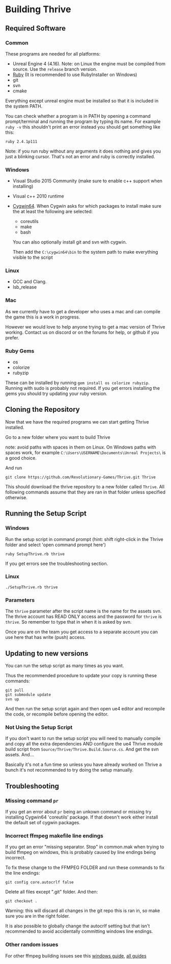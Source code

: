 Building Thrive
===============

Required Software
-----------------

### Common

These programs are needed for all platforms:

- Unreal Engine 4 (4.16). 
  Note: on Linux the engine must be compiled from source. Use the `release` branch version.
- [Ruby](http://ruby-lang.org) (It is recommended to use RubyInstaller on Windows)
- git
- svn
- cmake

Everything except unreal engine must be installed so that it is 
included in the system PATH. 

You can check whether a program is in PATH by opening a command 
prompt/terminal and running the program by typing its name. 
For example `ruby -v` this shouldn't print an error instead you should get something like this:
```
ruby 2.4.1p111
``` 

Note: if you run ruby without any arguments it does nothing and gives you just a blinking cursor. 
That's not an error and ruby is correctly installed.

### Windows

- Visual Studio 2015 Community (make sure to enable c++ support when installing)
- Visual c++ 2010 runtime
- [Cygwin64](https://cygwin.com/install.html). When Cygwin asks for
  which packages to install make sure the at least the following are
  selected:
  
  - coreutils
  - make
  - bash
  
  You can also optionally install git and svn with cygwin.
  
  Then add the `C:\cygwin64\bin` to the system
  path to make everything visible to the script
  

### Linux

- GCC and Clang.
- lsb_release

### Mac

As we currently have to get a developer who uses a mac and can compile
the game this is a work in progress.

However we would love to help anyone trying to get a mac version of Thrive working.
Contact us on discord or on the forums for help, or github if you prefer.

### Ruby Gems
- os
- colorize
- rubyzip

These can be installed by running `gem install os colorize rubyzip`. Running with sudo is probably not required.
If you get errors installing the gems you should try updating your ruby version.

Cloning the Repository
----------------------

Now that we have the required programs we can start getting Thrive installed.


Go to a new folder where you want to build Thrive 

note: avoid paths with spaces in them on Linux. On Windows paths with spaces work,
for example `C:\Users\USERNAME\Documents\Unreal Projects\` is a good choice.

And run
```
git clone https://github.com/Revolutionary-Games/Thrive.git Thrive
```

This should download the thrive repository to a new folder called `Thrive`.
All following commands assume that they are ran in that folder unless specified otherwise.

Running the Setup Script
------------------------

### Windows

Run the setup script in command prompt
(hint: shift right-click in the Thrive folder and select 'open command prompt here')
```
ruby SetupThrive.rb thrive
```

If you get errors see the troubleshooting section.

### Linux
```
./SetupThrive.rb thrive
```

### Parameters
The `thrive` parameter after the script name is the name for the assets svn. 
The thrive account has READ ONLY access and the password for `thrive` is `thrive`.
So remember to type that in when it is asked by svn.

Once you are on the team you get access to a separate account you can use here that has
write (push) access.


Updating to new versions
------------------------

You can run the setup script as many times as you want. 

Thus the recommended procedure to update your copy is running these commands:
```
git pull
git submodule update
svn up
```

And then run the setup script again and then open ue4 editor and recompile the code, 
or recompile before opening the editor.

### Not Using the Setup Script 

If you don't want to run the setup script you will need to manually 
compile and copy all the extra dependencies AND configure the ue4 Thrive module 
build script from `Source/Thrive/Thrive.Build.Source.cs`. And get the svn assets. And...

Basically it's not a fun time so unless you have already worked on Thrive a bunch it's
not recommended to try doing the setup manually.


Troubleshooting
---------------

### Missing command `pr`

If you get an error about `pr` being an unkown command or missing try
installing Cygwin64 'coreutils' package. If that doesn't work either 
install the default set of cygwin packages.

### Incorrect ffmpeg makefile line endings

If you get an error "missing separator. Stop" in common.mak when
trying to build ffmpeg on windows, this is probably caused by line
endings being incorrect.

To fix these change to the FFMPEG FOLDER and run these commands to fix the line endings:
```
git config core.autocrlf false
```
Delete all files except ".git" folder. And then:
```
git checkout .
```

Warning: this will discard all changes in the git repo this is ran in,
so make sure you are in the right folder.


It is also possible to globally change the autocrlf setting but that
isn't recommended to avoid accidentally committing windows line
endings.


### Other random issues

For other ffmpeg building issues see this
[windows guide](https://trac.ffmpeg.org/wiki/CompilationGuide/MSVC),
[all guides](https://trac.ffmpeg.org/wiki/CompilationGuide)


